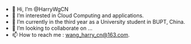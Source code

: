 - 👋 Hi, I’m @HarryWgCN
- 👀 I’m interested in Cloud Computing and applications.
- 🌱 I’m currently in the third year as a University student in BUPT, China.
- 💞️ I’m looking to collaborate on ...
- 📫 How to reach me : wang_harry_cn@163.com.

<!---
HarryWgCN/HarryWgCN is a ✨ special ✨ repository because its `README.md` (this file) appears on your GitHub profile.
You can click the Preview link to take a look at your changes.
--->
